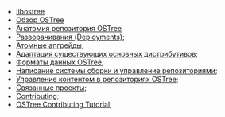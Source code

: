 - [libostree](libostree.md)
- [Обзор OSTree](overview.md)
- [Анатомия репозитория OSTree](anatomy.md)
- [Разворачивания (Deployments)](deployments.md);
- [Атомные апгрейды](atomic.md);
- [Адаптация существующих основных дистрибутивов](distributions.md);
- [Форматы данных OSTree](dataformats.md);
- [Написание системы сборки и управление репозиториями](buildandnmanage.md);
- [Управление контентом в репозиториях OSTree](contentmanage.md);
- [Cвязанные проекты](related.md);
- [Contributing](contributing.md);
- [OSTree Contributing Tutorial](contribubingTutorial.md);
